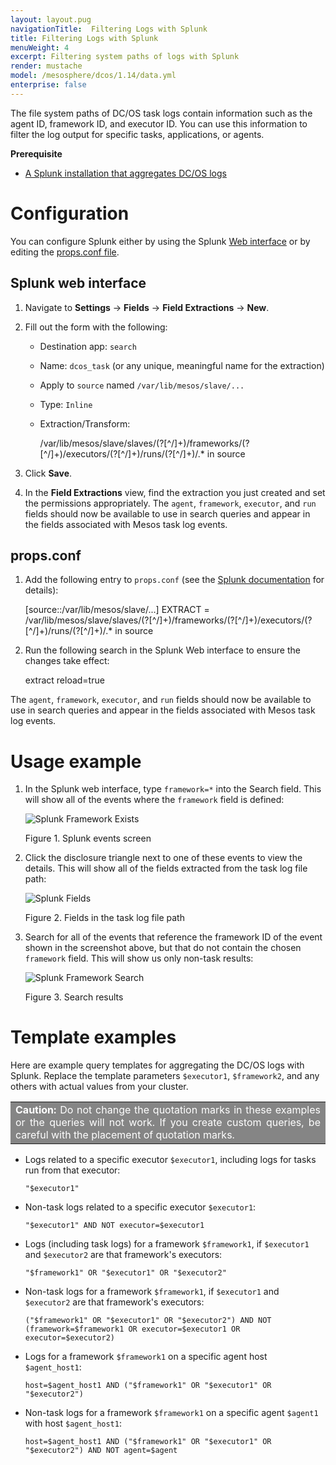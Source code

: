 ```yaml
---
layout: layout.pug
navigationTitle:  Filtering Logs with Splunk
title: Filtering Logs with Splunk
menuWeight: 4
excerpt: Filtering system paths of logs with Splunk
render: mustache
model: /mesosphere/dcos/1.14/data.yml
enterprise: false
---
```



The file system paths of DC/OS task logs contain information such as the agent ID, framework ID, and executor ID. You can use this information to filter the log output for specific tasks, applications, or agents.

**Prerequisite**

*   [A Splunk installation that aggregates DC/OS logs][1]

# <a name="configuration"></a>Configuration

You can configure Splunk either by using the Splunk [Web interface][2] or by editing the [props.conf file][3].

## <a name="splunkui"></a>Splunk web interface

1.  Navigate to **Settings** -> **Fields** -> **Field Extractions** -> **New**.
2.  Fill out the form with the following:

    *   Destination app: `search`
    *   Name: `dcos_task` (or any unique, meaningful name for the extraction)
    *   Apply to `source` named `/var/lib/mesos/slave/...`
    *   Type: `Inline`
    *   Extraction/Transform:

        /var/lib/mesos/slave/slaves/(?<agent>[^/]+)/frameworks/(?<framework>[^/]+)/executors/(?<executor>[^/]+)/runs/(?<run>[^/]+)/.* in source

3.  Click **Save**.

4.  In the **Field Extractions** view, find the extraction you just created and set the permissions appropriately. The `agent`, `framework`, `executor`, and `run` fields should now be available to use in search queries and appear in the fields associated with Mesos task log events.

## <a name="propsconf"></a>props.conf

1.  Add the following entry to `props.conf` (see the [Splunk documentation][4] for details):

    [source::/var/lib/mesos/slave/...]
    EXTRACT = /var/lib/mesos/slave/slaves/(?<agent>[^/]+)/frameworks/(?<framework>[^/]+)/executors/(?<executor>[^/]+)/runs/(?<run>[^/]+)/.* in source

2.  Run the following search in the Splunk Web interface to ensure the changes take effect:

    extract reload=true

The `agent`, `framework`, `executor`, and `run` fields should now be available to use in search queries and appear in the fields associated with Mesos task log events.

# <a name="usage"></a>Usage example

1. In the Splunk web interface, type `framework=*` into the Search field. This will show all of the events where the `framework` field is defined:

   ![Splunk Framework Exists](/mesosphere/dcos/1.14/img/splunk-framework-exists.png)

   Figure 1. Splunk events screen

1. Click the disclosure triangle next to one of these events to view the details. This will show all of the fields extracted from the task log file path:

   ![Splunk Fields](/mesosphere/dcos/1.14/img/splunk-fields.png)

   Figure 2. Fields in the task log file path

1. Search for all of the events that reference the framework ID of the event shown in the screenshot above, but that do not contain the chosen `framework` field. This will show us only non-task results:

   ![Splunk Framework Search](/mesosphere/dcos/1.14/img/splunk-framework-search.png)

   Figure 3. Search results

# <a name="templates"></a>Template examples

Here are example query templates for aggregating the DC/OS logs with Splunk. Replace the template parameters `$executor1`, `$framework2`, and any others with actual values from your cluster.

<table class=“table” bgcolor=#858585>
<tr> 
  <td align=justify style=color:white><strong>Caution:</strong> Do not change the quotation marks in these examples or the queries will not work. If you create custom queries, be careful with the placement of quotation marks. </td> 
</tr> 
</table>

*   Logs related to a specific executor `$executor1`, including logs for tasks run from that executor:

        "$executor1"

*   Non-task logs related to a specific executor `$executor1`:

        "$executor1" AND NOT executor=$executor1

*   Logs (including task logs) for a framework `$framework1`, if `$executor1` and `$executor2` are that framework's executors:

        "$framework1" OR "$executor1" OR "$executor2"

*   Non-task logs for a framework `$framework1`, if `$executor1` and `$executor2` are that framework's executors:

        ("$framework1" OR "$executor1" OR "$executor2") AND NOT (framework=$framework1 OR executor=$executor1 OR executor=$executor2)

*   Logs for a framework `$framework1` on a specific agent host `$agent_host1`:

        host=$agent_host1 AND ("$framework1" OR "$executor1" OR "$executor2")

*   Non-task logs for a framework `$framework1` on a specific agent `$agent1` with host `$agent_host1`:

        host=$agent_host1 AND ("$framework1" OR "$executor1" OR "$executor2") AND NOT agent=$agent

 [1]: ../splunk/
 [2]: #splunkui
 [3]: #propsconf
 [4]: http://docs.splunk.com/Documentation/Splunk/latest/admin/Propsconf
